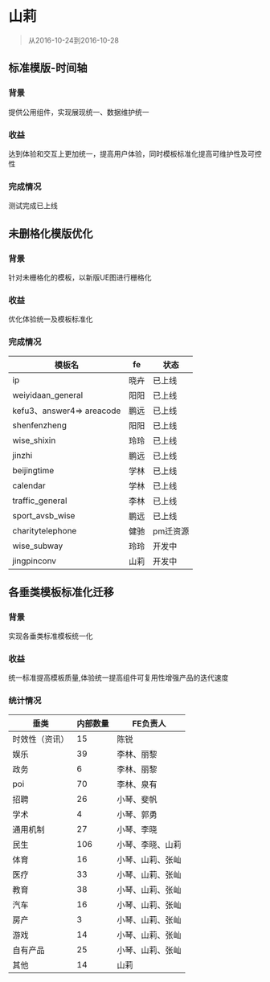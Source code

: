 # 山莉

> 从2016-10-24到2016-10-28


## 标准模版-时间轴

### 背景
提供公用组件，实现展现统一、数据维护统一


### 收益

达到体验和交互上更加统一，提高用户体验，同时模板标准化提高可维护性及可控性

### 完成情况

测试完成已上线


## 未删格化模版优化

### 背景
针对未栅格化的模板，以新版UE图进行栅格化


### 收益

优化体验统一及模板标准化

### 完成情况

| 模板名 | fe | 状态 |
| ----- | -- | -- |
| ip | 晓卉 | 已上线 |
| weiyidaan_general | 阳阳 | 已上线 |
| kefu3、answer4=> areacode| 鹏远 | 已上线 |
| shenfenzheng | 阳阳 | 已上线 |
| wise_shixin | 玲玲 | 已上线 |
| jinzhi | 鹏远 | 已上线 |
| beijingtime | 学林 | 已上线 |
| calendar | 学林 | 已上线 |
| traffic_general | 李林 | 已上线 |
| sport_avsb_wise | 鹏远 | 已上线 |
| charitytelephone | 健驰 | pm迁资源 |
| wise_subway | 玲玲 | 开发中 |
| jingpinconv | 山莉 | 开发中 |

## 各垂类模板标准化迁移

### 背景
实现各垂类标准模板统一化

### 收益

统一标准提高模板质量,体验统一提高组件可复用性增强产品的迭代速度

### 统计情况

| 垂类 |  内部数量  |  FE负责人 |
| ------- | ----- | -------|
| 时效性（资讯） | 15 | 陈锐 |
| 娱乐 | 39 | 李林、丽黎 |
| 政务 | 6 | 李林、丽黎 |
| poi | 70 | 李林、泉有 |
| 招聘 | 26 | 小琴、斐帆 |
| 学术 | 4 | 小琴、郭勇 |
| 通用机制 | 27 | 小琴、李晓 |
| 民生 | 106 | 小琴、李晓、山莉 |
| 体育 | 16 | 小琴、山莉、张屾 |
| 医疗 | 33 | 小琴、山莉、张屾 |
| 教育 | 38 | 小琴、山莉、张屾 |
| 汽车 | 16 | 小琴、山莉、张屾 |
| 房产 | 3 | 小琴、山莉、张屾 |
| 游戏 | 14 | 小琴、山莉、张屾 |
| 自有产品 | 25 | 小琴、山莉、张屾 |
| 其他 | 14 | 山莉 |

